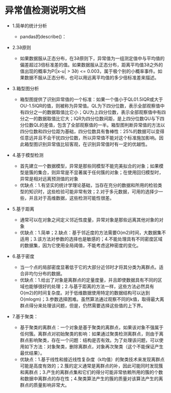# 异常值检测说明文档
- 1.简单的统计分析
   - pandas的describe()：

- 2.3∂原则
   - 如果数据服从正态分布，在3∂原则下，异常值为一组测定值中与平均值的偏差超过3倍标准差的值。如果数据服从正态分布，距离平均值3∂之外的值出现的概率为P(|x-u| > 3∂) <= 0.003，属于极个别的小概率事件。如果数据不服从正态分布，也可以用远离平均值的多少倍标准差来描述。
 
- 3.箱型图分析
   - 箱型图提供了识别异常值的一个标准：如果一个值小于QL01.5IQR或大于OU-1.5IQR的值，则被称为异常值。QL为下四分位数，表示全部观察值中有四分之一的数据取值比它小；QU为上四分位数，表示全部观察值中有四分之一的数据取值比它大；IQR为四分位数间距，是上四分位数QU与下四分位数QL的差值，包含了全部观察值的一半。箱型图判断异常值的方法以四分位数和四分位距为基础，四分位数具有鲁棒性：25%的数据可以变得任意远并且不会干扰四分位数，所以异常值不能对这个标准施加影响。因此箱型图识别异常值比较客观，在识别异常值时有一定的优越性。
 
- 4.基于模型检测
   - 首先建立一个数据模型，异常是那些同模型不能完美拟合的对象；如果模型是簇的集合，则异常是不显著属于任何簇的对象；在使用回归模型时，异常是相对远离预测值的对象
   - 优缺点：1.有坚实的统计学理论基础，当存在充分的数据和所用的检验类型的知识时，这些检验可能非常有效；2.对于多元数据，可用的选择少一些，并且对于高维数据，这些检测可能性很差。
 
- 5.基于距离
   - 通常可以在对象之间定义邻近性度量，异常对象是那些远离其他对象的对象
   - 优缺点：1.简单；2.缺点：基于邻近度的方法需要O(m2)时间，大数据集不适用；3.该方法对参数的选择也是敏感的；4.不能处理具有不同密度区域的数据集，因为它使用全局阈值，不能考虑这种密度的变化。
 
- 6.基于密度
   - 当一个点的局部密度显著低于它的大部分近邻时才将其分类为离群点。适合非均匀分布的数据。
   - 优缺点：1.给出了对象是离群点的定量度量，并且即使数据具有不同的区域也能够很好的处理；2.与基于距离的方法一样，这些方法必然具有O(m2)的时间复杂度。对于低维数据使用特定的数据结构可以达到O(mlogm)；3.参数选择困难。虽然算法通过观察不同的k值，取得最大离群点得分来处理该问题，但是，仍然需要选择这些值的上下界。
 
- 7.基于聚类：
   - 基于聚类的离群点：一个对象是基于聚类的离群点，如果该对象不强属于任何簇。离群点对初始聚类的影响：如果通过聚类检测离群点，则由于离群点影响聚类，存在一个问题：结构是否有效。为了处理该问题，可以使用如下方法：对象聚类，删除离群点，对象再次聚类（这个不能保证产生最优结果）。
   - 优缺点：1.基于线性和接近线性复杂度（k均值）的聚类技术来发现离群点可能是高度有效的；2.簇的定义通常是离群点的补，因此可能同时发现簇和离群点；3.产生的离群点集和它们的得分可能非常依赖所用的簇的个数和数据中离群点的存在性；4.聚类算法产生的簇的质量对该算法产生的离群点的质量影响非常大。